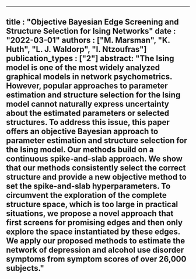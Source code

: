 ---
title : "Objective Bayesian Edge Screening and Structure Selection for Ising Networks"
date : "2022-03-01"
authors : ["M. Marsman", "K. Huth", "L. J. Waldorp", "I. Ntzoufras"]
publication_types : ["2"]
abstract: "The Ising model is one of the most widely analyzed graphical models in network psychometrics. However, popular approaches to parameter estimation and structure selection for the Ising model cannot naturally express uncertainty about the estimated parameters or selected structures. To address this issue, this paper offers an objective Bayesian approach to parameter estimation and structure selection for the Ising model. Our methods build on a continuous spike-and-slab approach. We show that our methods consistently select the correct structure and provide a new objective method to set the spike-and-slab hyperparameters. To circumvent the exploration of the complete structure space, which is too large in practical situations, we propose a novel approach that first screens for promising edges and then only explore the space instantiated by these edges. We apply our proposed methods to estimate the network of depression and alcohol use disorder symptoms from symptom scores of over 26,000 subjects."
--